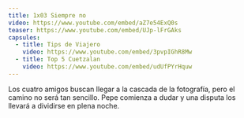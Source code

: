 ```yaml
---
title: 1x03 Siempre no
video: https://www.youtube.com/embed/aZ7e54ExQ0s
teaser: https://www.youtube.com/embed/UJp-lFrGAks
capsules:
  - title: Tips de Viajero
    video: https://www.youtube.com/embed/3pvpIGhR8Mw
  - title: Top 5 Cuetzalan
    video: https://www.youtube.com/embed/udUfPYrHquw
---
```

Los cuatro amigos buscan llegar a la cascada de la fotografía, pero el camino no será tan sencillo. Pepe comienza a dudar y una disputa los llevará a dividirse en plena noche.
